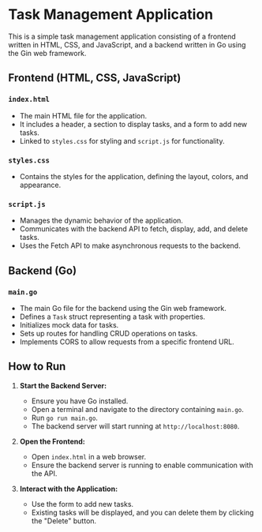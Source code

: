 # Task Management Application

This is a simple task management application consisting of a frontend written in HTML, CSS, and JavaScript, and a backend written in Go using the Gin web framework.

## Frontend (HTML, CSS, JavaScript)

### `index.html`
- The main HTML file for the application.
- It includes a header, a section to display tasks, and a form to add new tasks.
- Linked to `styles.css` for styling and `script.js` for functionality.

### `styles.css`
- Contains the styles for the application, defining the layout, colors, and appearance.

### `script.js`
- Manages the dynamic behavior of the application.
- Communicates with the backend API to fetch, display, add, and delete tasks.
- Uses the Fetch API to make asynchronous requests to the backend.

## Backend (Go)
### `main.go`
- The main Go file for the backend using the Gin web framework.
- Defines a `Task` struct representing a task with properties.
- Initializes mock data for tasks.
- Sets up routes for handling CRUD operations on tasks.
- Implements CORS to allow requests from a specific frontend URL.

## How to Run

1. **Start the Backend Server:**
   - Ensure you have Go installed.
   - Open a terminal and navigate to the directory containing `main.go`.
   - Run `go run main.go`.
   - The backend server will start running at `http://localhost:8080`.

2. **Open the Frontend:**
   - Open `index.html` in a web browser.
   - Ensure the backend server is running to enable communication with the API.

3. **Interact with the Application:**
   - Use the form to add new tasks.
   - Existing tasks will be displayed, and you can delete them by clicking the "Delete" button.

